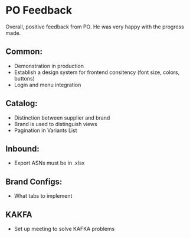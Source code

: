 # PO Feedback

Overall, positive feedback from PO. He was very happy with the progress made.

## Common:
- Demonstration in production
- Establish a design system for frontend consitency (font size, colors, buttons)
- Login and menu integration

## Catalog:
- Distinction between supplier and brand
- Brand is used to distinguish views
- Pagination in Variants List

## Inbound:
- Export ASNs must be in .xlsx

## Brand Configs:
- What tabs to implement

## KAKFA
- Set up meeting to solve KAFKA problems
